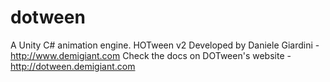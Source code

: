 # dotween
A Unity C# animation engine. HOTween v2
Developed by Daniele Giardini - http://www.demigiant.com
Check the docs on DOTween's website - http://dotween.demigiant.com